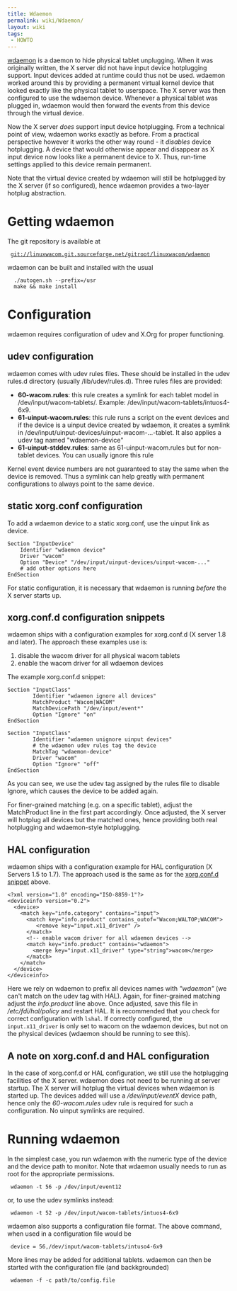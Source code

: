 ```yaml
---
title: Wdaemon
permalink: wiki/Wdaemon/
layout: wiki
tags:
 - HOWTO
---
```


[wdaemon](wdaemon "wikilink") is a daemon to hide physical tablet
unplugging. When it was originally written, the X server did not have
input device hotplugging support. Input devices added at runtime could
thus not be used. wdaemon worked around this by providing a permanent
virtual kernel device that looked exactly like the physical tablet to
userspace. The X server was then configured to use the wdaemon device.
Whenever a physical tablet was plugged in, wdaemon would then forward
the events from this device through the virtual device.

Now the X server *does* support input device hotplugging. From a
technical point of view, wdaemon works exactly as before. From a
practical perspective however it works the other way round - it
*disables* device hotplugging. A device that would otherwise appear and
disappear as X input device now looks like a permanent device to X.
Thus, run-time settings applied to this device remain permanent.

Note that the virtual device created by wdaemon will still be hotplugged
by the X server (if so configured), hence wdaemon provides a two-layer
hotplug abstraction.

Getting wdaemon
===============

The git repository is available at

` `[`git://linuxwacom.git.sourceforge.net/gitroot/linuxwacom/wdaemon`](git://linuxwacom.git.sourceforge.net/gitroot/linuxwacom/wdaemon)

wdaemon can be built and installed with the usual

`  ./autogen.sh --prefix=/usr`  
`  make && make install`

Configuration
=============

wdaemon requires configuration of udev and X.Org for proper functioning.

udev configuration
------------------

wdaemon comes with udev rules files. These should be installed in the
udev rules.d directory (usually /lib/udev/rules.d). Three rules files
are provided:

-   **60-wacom.rules**: this rule creates a symlink for each tablet
    model in /dev/input/wacom-tablets/. Example:
    /dev/input/wacom-tablets/intuos4-6x9.
-   **61-uinput-wacom.rules**: this rule runs a script on the event
    devices and if the device is a uinput device created by wdaemon, it
    creates a symlink in
    /dev/input/uinput-devices/uinput-wacom-...-tablet. It also applies a
    udev tag named "wdaemon-device"
-   **61-uinput-stddev.rules**: same as 61-uinput-wacom.rules but for
    non-tablet devices. You can usually ignore this rule

Kernel event device numbers are not guaranteed to stay the same when the
device is removed. Thus a symlink can help greatly with permanent
configurations to always point to the same device.

static xorg.conf configuration
------------------------------

To add a wdaemon device to a static xorg.conf, use the uinput link as
device.

    Section "InputDevice"
        Identifier "wdaemon device"
        Driver "wacom"
        Option "Device" "/dev/input/uinput-devices/uinput-wacom-..."
        # add other options here
    EndSection

For static configuration, it is necessary that wdaemon is running
*before* the X server starts up.

xorg.conf.d configuration snippets
----------------------------------

wdaemon ships with a configuration examples for xorg.conf.d (X server
1.8 and later). The approach these examples use is:

1.  disable the wacom driver for all physical wacom tablets
2.  enable the wacom driver for all wdaemon devices

The example xorg.conf.d snippet:

    Section "InputClass"
            Identifier "wdaemon ignore all devices"
            MatchProduct "Wacom|WACOM"
            MatchDevicePath "/dev/input/event*"
            Option "Ignore" "on"
    EndSection

    Section "InputClass"
            Identifier "wdaemon unignore uinput devices"
            # the wdaemon udev rules tag the device
            MatchTag "wdaemon-device"
            Driver "wacom"
            Option "Ignore" "off"
    EndSection

As you can see, we use the udev tag assigned by the rules file to
disable Ignore, which causes the device to be added again.

For finer-grained matching (e.g. on a specific tablet), adjust the
MatchProduct line in the first part accordingly. Once adjusted, the X
server will hotplug all devices but the matched ones, hence providing
both real hotplugging and wdaemon-style hotplugging.

HAL configuration
-----------------

wdaemon ships with a configuration example for HAL configuration (X
Servers 1.5 to 1.7). The approach used is the same as for the
[xorg.conf.d snippet](#xorg.conf.d_configuration_snippets "wikilink")
above.

    <?xml version="1.0" encoding="ISO-8859-1"?>
    <deviceinfo version="0.2">
      <device>
        <match key="info.category" contains="input">
          <match key="info.product" contains_outof="Wacom;WALTOP;WACOM">
             <remove key="input.x11_driver" />
          </match>
          <!-- enable wacom driver for all wdaemon devices -->
          <match key="info.product" contains="wdaemon">
            <merge key="input.x11_driver" type="string">wacom</merge>
          </match>
        </match>
      </device>
    </deviceinfo>            

Here we rely on wdaemon to prefix all devices names with *"wdaemon"* (we
can't match on the udev tag with HAL). Again, for finer-grained matching
adjust the *info.product* line above. Once adjusted, save this file in
*/etc/fdi/hal/policy* and restart HAL. It is recommended that you check
for correct configuration with `lshal`. If correctly configured, the
`input.x11_driver` is only set to wacom on the wdaemon devices, but not
on the physical devices (wdaemon should be running to see this).

A note on xorg.conf.d and HAL configuration
-------------------------------------------

In the case of xorg.conf.d or HAL configuration, we still use the
hotplugging facilities of the X server. wdaemon does not need to be
running at server startup. The X server will hotplug the virtual devices
when wdaemon is started up. The devices added will use a
*/dev/input/eventX* device path, hence only the *60-wacom.rules* udev
rule is required for such a configuration. No uinput symlinks are
required.

Running wdaemon
===============

In the simplest case, you run wdaemon with the numeric type of the
device and the device path to monitor. Note that wdaemon usually needs
to run as root for the appropriate permissions.

` wdaemon -t 56 -p /dev/input/event12 `

or, to use the udev symlinks instead:

` wdaemon -t 52 -p /dev/input/wacom-tablets/intuos4-6x9`

wdaemon also supports a configuration file format. The above command,
when used in a configuration file would be

` device = 56,/dev/input/wacom-tablets/intuso4-6x9`

More lines may be added for additional tablets. wdaemon can then be
started with the configuration file (and backkgrounded)

` wdaemon -f -c path/to/config.file`
